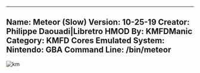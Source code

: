 -----------------------
Name: Meteor (Slow)
Version: 10-25-19
Creator: Philippe Daouadi|Libretro
HMOD By: KMFDManic
Category: KMFD Cores
Emulated System: Nintendo: GBA
Command Line: /bin/meteor
-----------------------
![km](https://i.imgur.com/KOWRX1y.png)

